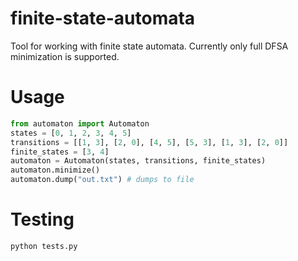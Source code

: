 # finite-state-automata
Tool for working with finite state automata. Currently only full DFSA minimization is supported.
# Usage
```python
from automaton import Automaton
states = [0, 1, 2, 3, 4, 5]
transitions = [[1, 3], [2, 0], [4, 5], [5, 3], [1, 3], [2, 0]]
finite_states = [3, 4]
automaton = Automaton(states, transitions, finite_states) 
automaton.minimize() 
automaton.dump("out.txt") # dumps to file
```
# Testing
```bash
python tests.py
```
